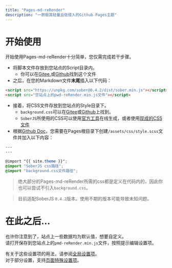 ```yaml
---
title: "Pages-md-reRender"
description: "一款极其轻量且低侵入的Github Pages主题"
---
```

# 开始使用
开始使用Pages-md-reRender十分简单，您仅需完成若干步骤。<br>
* 将脚本文件存放到您站点的Script目录内。
  * 你可以在[Gitee.](https://gitee.com/kdxiaoyi/Pages-md-reRender/blob/master/src/pmd-reRender.min.js)或[Github](https://github.com/kdxhub/Pages-md-reRender/blob/master/src/pmd-reRender.min.js)找到这个文件
* 之后，在您的Markdown文件**末尾**插入以下代码：
```html
<script src="https://unpkg.com/sober@0.4.2/dist/sober.min.js"></script>
<script src="您站点上的pwd-reRender.min.js文件"></script>
```
* 接着，将CSS文件存放到您站点的Style目录下。
  * `background.css`可以在[Gitee](https://gitee.com/kdxiaoyi/Pages-md-reRender/blob/master/src/background.css)或[Github](https://github.com/kdxhub/Pages-md-reRender/blob/master/src/background.css)上找到。
  * `SoberJS`所使用的CSS可以使用[官方工具](https://soberjs.com/style/theme-builder)在线生成，或者使用[现成的CSS文件](https://gitee.com/kdxiaoyi/Pages-md-reRender/blob/master/src/sober-theme-turquoise.css)
* 根据[Github Doc](https://docs.github.com/zh/pages/setting-up-a-github-pages-site-with-jekyll/adding-a-theme-to-your-github-pages-site-using-jekyll#customizing-your-themes-css)，您需要在Pages根目录下创建`/assets/css/style.scss`文件并加入以下内容：

```scss
---
---

@import "{{ site.theme }}";
@import "SoberJS css路径";
@import "background.css文件路径";
```

> 绝大部分的Pages-md-reRender所需的css都是定义在代码内的，因此你也可以尝试不引入`background.css`。

> 目前适配SoberJS `0.4.2`版本。使用不期的版本可能导致未知问题。

# 在此之后…
也许你注意到了，站点上一些数据均为默认值，想要自定义。<br>
请打开保存到您站点上的`pmd-reRender.min.js`文件，按照提示编辑设置项。

有关于这些设置项的用法，请参阅[全局设置项](./global-conf)。<br>
对于部分设置，支持[页面特殊设置项](./page-conf)。

<div id="mdRender_config" data-sideship-hide="0"></div>
<script src="https://unpkg.com/sober@0.4.2/dist/sober.min.js"></script><script src="https://kdxiaoyi.top/Pages-md-reRender/res/pmdrr.js"></script>